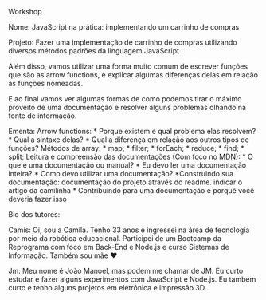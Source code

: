 Workshop 

Nome: JavaScript na prática: implementando um carrinho de compras

Projeto: Fazer uma implementação de carrinho de compras utilizando diversos métodos padrões da linguagem JavaScript

Além disso, vamos utilizar uma forma muito comum de escrever funções que são as arrow functions, e explicar algumas diferenças delas em relação às funções nomeadas.

E ao final vamos ver algumas formas de como podemos tirar o máximo proveito de uma documentação e resolver alguns problemas olhando na fonte de informação.

Ementa:
    Arrow functions:
        * Porque existem e qual problema elas resolvem?
        * Qual a sintaxe delas?
        * Qual a diferença em relação aos outros tipos de funções?
    Métodos de array:
        * map;
        * filter;
        * forEach;
        * reduce;
        * find;
        * split;
    Leitura e compreensão das documentações (Com foco no MDN):
        * O que é uma documentação ou manual?
        * Eu devo ler uma documentação inteira?
        * Como devo utilizar uma documentação?
        *Construindo sua documentação: documentação do projeto através do readme. indicar o artigo da camilinha
        * Contribuíndo para uma documentação e porquê você deveria fazer isso

Bio dos tutores:

Camis: Oi, sou a Camila. Tenho 33 anos e ingressei na área de tecnologia por meio da robótica educacional. Participei de um Bootcamp da Reprograma com foco em Back-End e Node.js e curso Sistemas de Informação. Também sou mãe ❤️

Jm: Meu nome é João Manoel, mas podem me chamar de JM. Eu curto estudar e fazer alguns experimentos com JavaScript e Node.js. Eu também curto e tenho alguns projetos em eletrônica e impressão 3D.